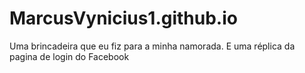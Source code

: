 # MarcusVynicius1.github.io

Uma brincadeira que eu fiz para a minha namorada.
E uma réplica da pagina de login do Facebook
